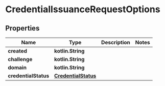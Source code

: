 
# CredentialIssuanceRequestOptions

## Properties
Name | Type | Description | Notes
------------ | ------------- | ------------- | -------------
**created** | **kotlin.String** |  | 
**challenge** | **kotlin.String** |  | 
**domain** | **kotlin.String** |  | 
**credentialStatus** | [**CredentialStatus**](CredentialStatus.md) |  | 



